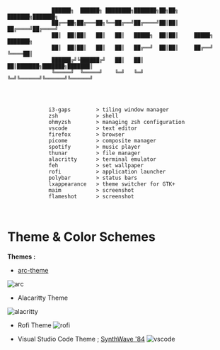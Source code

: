 

```


              ██████╗  ██████╗ ████████╗███████╗██╗██╗     ███████╗███████╗
              ██╔══██╗██╔═══██╗╚══██╔══╝██╔════╝██║██║     ██╔════╝██╔════╝
              ██║  ██║██║   ██║   ██║   █████╗  ██║██║     █████╗  ███████╗
              ██║  ██║██║   ██║   ██║   ██╔══╝  ██║██║     ██╔══╝  ╚════██║
              ██████╔╝╚██████╔╝   ██║   ██║     ██║███████╗███████╗███████║
              ╚═════╝  ╚═════╝    ╚═╝   ╚═╝     ╚═╝╚══════╝╚══════╝╚══════╝



            
             i3-gaps        > tiling window manager
             zsh            > shell
             ohmyzsh        > managing zsh configuration
             vscode         > text editor
             firefox        > browser 
             picome         > composite manager 
             spotify        > music player
             thunar         > file manager
             alacritty      > terminal emulator 
             feh            > set wallpaper 
             rofi           > application launcher
             polybar        > status bars
             lxappearance   > theme switcher for GTK+ 
             maim           > screenshot
             flameshot      > screenshot

                               

```

# Theme & Color Schemes
**Themes :**





 - [arc-theme](https://github.com/horst3180/arc-theme)

![arc](https://camo.githubusercontent.com/bc506ad41edb5d7e5b851de839838d69719dfe4476b9d417aa0912bb811e5bdf/687474703a2f2f692e696d6775722e636f6d2f3541476c436e412e706e67)

 - Alacaritty Theme
 
 ![alacritty](https://github.com/Talfaza/dots/blob/main/IMG_20230224_025323.jpg)
 - Rofi Theme
 ![rofi](https://github.com/Talfaza/dots/blob/main/IMG_20230224_031647.png)
 
 - Visual Studio Code Theme ; [SynthWave '84](https://marketplace.visualstudio.com/items?itemName=RobbOwen.synthwave-vscode)
 ![vscode](https://www.nikouusitalo.com/content/images/size/w2000/2021/10/Header.png)


